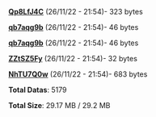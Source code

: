 [**Qp8LfJ4C**](/data/Qp8LfJ4C.txt) (26/11/22 - 21:54)- 323 bytes

[**qb7aqg9b**](/data/qb7aqg9b.txt) (26/11/22 - 21:54)- 46 bytes

[**qb7aqg9b**](/data/qb7aqg9b.txt) (26/11/22 - 21:54)- 46 bytes

[**ZZtSZ5Fy**](/data/ZZtSZ5Fy.txt) (26/11/22 - 21:54)- 32 bytes

[**NhTU7Q0w**](/data/NhTU7Q0w.txt) (26/11/22 - 21:54)- 683 bytes

**Total Datas**: 5179

**Total Size**: 29.17 MB / 29.2 MB